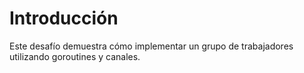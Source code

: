 # Introducción

Este desafío demuestra cómo implementar un grupo de trabajadores utilizando goroutines y canales.
